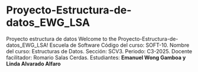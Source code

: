 # Proyecto-Estructura-de-datos_EWG_LSA
Proyecto estructura de datos
Welcome to the Proyecto-Estructura-de-datos_EWG_LSA!
Escuela de Software Código del curso: SOFT-10.
Nombre del curso: Estructuras de Datos.
Sección: SCV3. Periodo: C3-2025.
Docente facilitador: Romario Salas Cerdas.
Estudiantes: **Emanuel Wong Gamboa  y Linda Alvarado Alfaro**
